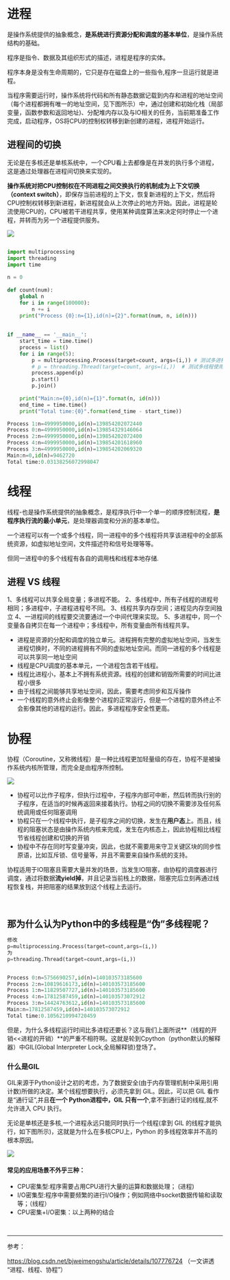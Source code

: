 # 进程

是操作系统提供的抽象概念，**是系统进行资源分配和调度的基本单位**，是操作系统结构的基础。

程序是指令、数据及其组织形式的描述，进程是程序的实体。

程序本身是没有生命周期的，它只是存在磁盘上的一些指令,程序一旦运行就是进程。

当程序需要运行时，操作系统将代码和所有静态数据记载到内存和进程的地址空间（每个进程都拥有唯一的地址空间，见下图所示）中，通过创建和初始化栈（局部变量，函数参数和返回地址)、分配堆内存以及与IO相关的任务，当前期准备工作完成，启动程序，OS将CPU的控制权转移到新创建的进程，进程开始运行。

## 进程间的切换

无论是在多核还是单核系统中，一个CPU看上去都像是在并发的执行多个进程，这是通过处理器在进程间切换来实现的。

**操作系统对把CPU控制权在不同进程之间交换执行的机制成为上下文切换（context switch）**，即保存当前进程的上下文，恢复新进程的上下文，然后将CPU控制权转移到新进程，新进程就会从上次停止的地方开始。因此，进程是轮流使用CPU的，CPU被若干进程共享，使用某种调度算法来决定何时停止一个进程，并转而为另一个进程提供服务。

![](https://imgconvert.csdnimg.cn/aHR0cHM6Ly9tbWJpei5xcGljLmNuL21tYml6X3BuZy92dDM1S2VDNXBtaWNpY2ljSUpmMld4dWljSGliWmd0eUM2YTcxdDZyT2hpY3JFQWhqS2liSFlYSThHMzhJOUd1RnRTR2ljdThrenRYMGxlZTY4aWJWMm1zamJQNFlWUS82NDA?x-oss-process=image/format,png)

```python

import multiprocessing
import threading
import time
 
n = 0
 
def count(num):
    global n
    for i in range(100000):
        n += i
    print("Process {0}:n={1},id(n)={2}".format(num, n, id(n)))
 
 
if __name__ == '__main__':
    start_time = time.time()
    process = list()
    for i in range(5):
        p = multiprocessing.Process(target=count, args=(i,)) # 测试多进程使用
        # p = threading.Thread(target=count, args=(i,))  # 测试多线程使用
        process.append(p)
        p.start()
        p.join()
 
    print("Main:n={0},id(n)={1}".format(n, id(n)))
    end_time = time.time()
    print("Total time:{0}".format(end_time - start_time))
```

```python
Process 1:n=4999950000,id(n)=139854202072440
Process 0:n=4999950000,id(n)=139854329146064
Process 2:n=4999950000,id(n)=139854202072400
Process 4:n=4999950000,id(n)=139854201618960
Process 3:n=4999950000,id(n)=139854202069320
Main:n=0,id(n)=9462720
Total time:0.03138256072998047
```

# 线程

线程-也是操作系统提供的抽象概念，是程序执行中一个单一的顺序控制流程，**是程序执行流的最小单元**，是处理器调度和分派的基本单位。

一个进程可以有一个或多个线程，同一进程中的多个线程将共享该进程中的全部系统资源，如虚拟地址空间，文件描述符和信号处理等等。

但同一进程中的多个线程有各自的调用栈和线程本地存储.

## 进程 VS 线程

1、多线程可以共享全局变量；多进程不能。
2、多线程中，所有子线程的进程号相同；多进程中，子进程进程号不同。
3、线程共享内存空间；进程见内存空间独立
4、一进程间的线程要交流要通过一个中间代理来实现。
5、多进程中，同一个变量各自拷贝在每一个进程中；多线程中，所有变量由所有线程共享。


- 进程是资源的分配和调度的独立单元。进程拥有完整的虚拟地址空间，当发生进程切换时，不同的进程拥有不同的虚拟地址空间。而同一进程的多个线程是可以共享同一地址空间
- 线程是CPU调度的基本单元，一个进程包含若干线程。
- 线程比进程小，基本上不拥有系统资源。线程的创建和销毁所需要的时间比进程小很多
- 由于线程之间能够共享地址空间，因此，需要考虑同步和互斥操作
- 一个线程的意外终止会影像整个进程的正常运行，但是一个进程的意外终止不会影像其他的进程的运行。因此，多进程程序安全性更高。

# 协程

协程（Coroutine，又称微线程）是一种比线程更加轻量级的存在，协程不是被操作系统内核所管理，而完全是由程序所控制。

![](https://imgconvert.csdnimg.cn/aHR0cHM6Ly9tbWJpei5xcGljLmNuL21tYml6X3BuZy92dDM1S2VDNXBtaWNpY2ljSUpmMld4dWljSGliWmd0eUM2YTcxY2g0U1JKdmZCNXE0UFZQekFYaDNpYndxbTlhUFVpY1V1cU5NZnh1ZGlhY0J1cjhvaWIwUFIxRzZ6dy82NDA?x-oss-process=image/format,png)

- 协程可以比作子程序，但执行过程中，子程序内部可中断，然后转而执行别的子程序，在适当的时候再返回来接着执行。协程之间的切换不需要涉及任何系统调用或任何阻塞调用
- 协程只在一个线程中执行，是子程序之间的切换，发生在**用户态**上。而且，线程的阻塞状态是由操作系统内核来完成，发生在内核态上，因此协程相比线程节省线程创建和切换的开销
- 协程中不存在同时写变量冲突，因此，也就不需要用来守卫关键区块的同步性原语，比如互斥锁、信号量等，并且不需要来自操作系统的支持。

协程适用于IO阻塞且需要大量并发的场景，当发生IO阻塞，由协程的调度器进行调度，通过将数据**流yield掉**，并且记录当前栈上的数据，阻塞完后立刻再通过线程恢复栈，并把阻塞的结果放到这个线程上去运行。

<br/>

## 那为什么认为Python中的多线程是“伪”多线程呢？

```python
修改
p=multiprocessing.Process(target=count,args=(i,))
为 
p=threading.Thread(target=count,args=(i,))
```

```python

Process 0:n=5756690257,id(n)=140103573185600
Process 2:n=10819616173,id(n)=140103573185600
Process 1:n=11829507727,id(n)=140103573185600
Process 4:n=17812587459,id(n)=140103573072912
Process 3:n=14424763612,id(n)=140103573185600
Main:n=17812587459,id(n)=140103573072912
Total time:0.1056210994720459
```

但是，为什么多线程运行时间比多进程还要长？这与我们上面所说**（线程的开销<<进程的开销）**的严重不相符啊。这就是轮到Cpython（python默认的解释器）中GIL(Global Interpreter Lock,全局解释锁)登场了。

### 什么是GIL

GIL来源于Python设计之初的考虑，为了数据安全(由于内存管理机制中采用引用计数)所做的决定。某个线程想要执行，必须先拿到 GIL。因此，可以把 GIL 看作是“通行证”,并且**在一个 Python进程中，GIL 只有一个**,拿不到通行证的线程,就不允许进入 CPU 执行。

无论是单核还是多核,一个进程永远只能同时执行一个线程(拿到 GIL 的线程才能执行，如下图所示)，这就是为什么在多核CPU上，Python 的多线程效率并不高的根本原因。

![](https://imgconvert.csdnimg.cn/aHR0cHM6Ly9tbWJpei5xcGljLmNuL21tYml6X3BuZy92dDM1S2VDNXBtaWNpY2ljSUpmMld4dWljSGliWmd0eUM2YTcxVzc0djNmam9Zd25Db3NWTUtiaGlhN3A0N3hpYkVpYmtjOThpY3E5RWlib240dnZ4ZUh4OUVhRUVuZGcvNjQw?x-oss-process=image/format,png)

#### 常见的应用场景不外乎三种：

- CPU密集型:程序需要占用CPU进行大量的运算和数据处理； (进程)
- I/O密集型:程序中需要频繁的进行I/O操作；例如网络中socket数据传输和读取等；（线程）
- CPU密集+I/O密集：以上两种的结合

<br/>

---

参考：

https://blog.csdn.net/bjweimengshu/article/details/107776724  （一文讲透 “进程、线程、协程”）
